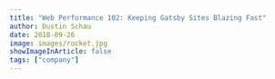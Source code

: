 ```yaml
---
title: "Web Performance 102: Keeping Gatsby Sites Blazing Fast"
author: Dustin Schau
date: 2018-09-26
image: images/rocket.jpg
showImageInArticle: false
tags: ["company"]
---
```

